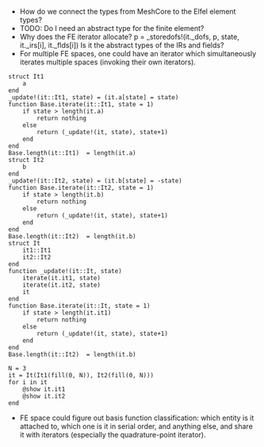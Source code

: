 - How do we connect the types from MeshCore to the Elfel element types?
- TODO: Do I need an abstract type for the finite element?
- Why does the FE iterator allocate? 
p = _storedofs!(it._dofs, p, state, it._irs[i], it._flds[i])
Is it the abstract types of the IRs and fields?
- For multiple FE spaces, one could have an iterator which simultaneously iterates multiple spaces (invoking their own iterators).
```
struct It1
    a
end
_update!(it::It1, state) = (it.a[state] = state)
function Base.iterate(it::It1, state = 1)
    if state > length(it.a)
        return nothing
    else
        return (_update!(it, state), state+1)
    end
end
Base.length(it::It1)  = length(it.a)
struct It2
    b
end
_update!(it::It2, state) = (it.b[state] = -state)
function Base.iterate(it::It2, state = 1)
    if state > length(it.b)
        return nothing
    else
        return (_update!(it, state), state+1)
    end
end
Base.length(it::It2)  = length(it.b)
struct It
    it1::It1
    it2::It2
end
function _update!(it::It, state) 
    iterate(it.it1, state)
    iterate(it.it2, state)
    it
end
function Base.iterate(it::It, state = 1)
    if state > length(it.it1)
        return nothing
    else
        return (_update!(it, state), state+1)
    end
end
Base.length(it::It2)  = length(it.b)

N = 3
it = It(It1(fill(0, N)), It2(fill(0, N)))
for i in it
    @show it.it1
    @show it.it2
end
```

- FE space could figure out basis function classification: which entity is it attached to, which one is it in serial order, and anything else, and share it with iterators (especially the quadrature-point iterator).